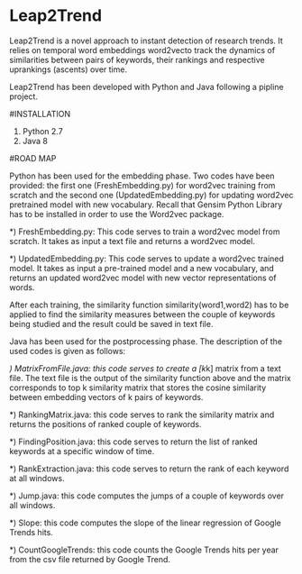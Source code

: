 # Leap2Trend
Leap2Trend is a novel approach to instant detection of research trends. 
It relies on temporal word embeddings word2vecto track the dynamics
of similarities between pairs of keywords, their rankings and respective uprankings (ascents) over time.

Leap2Trend has been developed with Python and Java following a pipline project.

#INSTALLATION
1) Python 2.7
2) Java 8


#ROAD MAP

Python has been used for the embedding phase. Two codes have been provided: the first one (FreshEmbedding.py) for word2vec training from scratch and the second one (UpdatedEmbedding.py) for updating word2vec pretrained model with new vocabulary. Recall that Gensim Python Library has to be installed in order to use the Word2vec package. 


 *) FreshEmbedding.py: This code serves to train a word2vec model from scratch. It takes as input a text file and returns a word2vec model.

*) UpdatedEmbedding.py: This code serves to update a word2vec trained model. It takes as input a pre-trained model and a new vocabulary, and returns an updated word2vec model with new vector representations of words.

After each training, the similarity function similarity(word1,word2) has to be applied to find the similarity measures between the couple of keywords being studied and the result could be saved in text file. 

Java has been used for the postprocessing phase. The description of the used codes is given as follows: 

*) MatrixFromFile.java: this code serves to create a [k*k] matrix from a text file. The text file is the output of the similarity function above and the matrix corresponds to top k similarity matrix that stores the cosine similarity between embedding vectors of k pairs of keywords. 

*) RankingMatrix.java: this code serves to rank the similarity matrix and returns the positions of ranked couple of keywords.

*) FindingPosition.java: this code serves to return the list of ranked keywords at a specific window of time.

*) RankExtraction.java: this code serves to return the rank of each keyword at all windows.

*) Jump.java: this code computes the jumps of a couple of keywords over all windows. 

*) Slope: this code computes the slope of the linear regression of Google Trends hits.

*) CountGoogleTrends: this code counts the Google Trends hits per year from the csv file returned by Google Trend.


